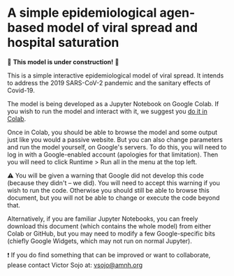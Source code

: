 # A simple epidemiological agen-based model of viral spread and hospital saturation
:construction: **This model is under construction!** :construction:

This is a simple interactive epidemiological model of viral spread.
It intends to address the 2019 SARS-CoV-2 pandemic and the sanitary effects of Covid-19.

The model is being developed as a Jupyter Notebook on Google Colab. If you wish to run the model and interact with it, we suggest you [do it in Colab](https://colab.research.google.com/github/vsojo/covid19/blob/master/Covid19_model.ipynb).

Once in Colab, you should be able to browse the model and some output just like you would a passive website. But you can also change parameters and run the model yourself, on Google's servers. To do this, you will need to log in with a Google-enabled account (apologies for that limitation). Then you will need to click Runtime > Run all in the menu at the top left.

:warning: You will be given a warning that Google did not develop this code (because they didn't – we did). You will need to accept this warning if you wish to run the code. Otherwise you should still be able to browse this document, but you will not be able to change or execute the code beyond that.

Alternatively, if you are familiar Jupyter Notebooks, you can freely download this document (which contains the whole model) from either Colab or GitHub, but you may need to modify a few Google-specific bits (chiefly Google Widgets, which may not run on normal Jupyter).

:heavy_exclamation_mark: If you do find something that can be improved or want to collaborate, please contact Victor Sojo at:
vsojo@amnh.org

